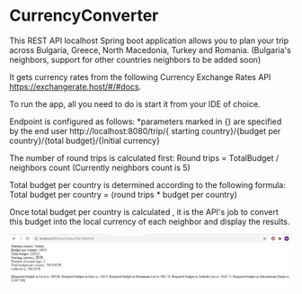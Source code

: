 # CurrencyConverter

This REST API localhost Spring boot application allows you to plan your trip across Bulgaria, Greece, North Macedonia, Turkey and Romania. (Bulgaria's neighbors, support for other countries neighbors to be added soon)

It gets currency rates from the following Currency Exchange Rates API https://exchangerate.host/#/#docs.

To run the app, all you need to do is start it from your IDE of choice.

Endpoint is configured as follows:
*parameters marked in {} are specified by the end user
http://localhost:8080/trip/{ starting country}/{budget per country}/{total budget}/{Initial currency}

The number of round trips is calculated first: Round trips = TotalBudget / neighbors count (Currently neighbors count is 5)

Total budget per country is determined according to the following formula: Total budget per country = (round trips * budget per country)

Once total budget per country is calculated , it is the API's job to convert this budget into the local currency of each neighbor and display the results.

![alt text](https://github.com/MihaelMihov/CurrencyConverter/blob/master/src/main/Capture.JPG)
